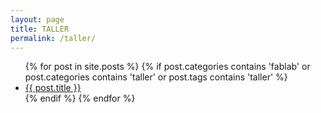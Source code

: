 ```yaml
---
layout: page
title: TALLER
permalink: /taller/
---
```


<div class="home">

  <ul class="posts">
    {% for post in site.posts %}
    {% if post.categories contains 'fablab' or post.categories contains 'taller' or post.tags contains 'taller' %}
      <li>
        <a class="post-link" href="{{ post.url | prepend: site.baseurl }}">{{ post.title }}</a>
      </li>
    {% endif %}
    {% endfor %}
  </ul>

</div>
